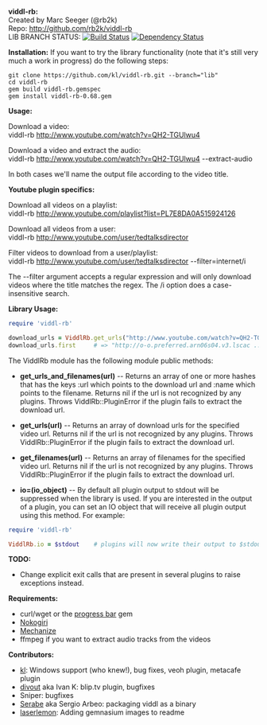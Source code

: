 __viddl-rb:__  
Created by Marc Seeger (@rb2k)  
Repo: http://github.com/rb2k/viddl-rb  
LIB BRANCH STATUS: [![Build Status](https://secure.travis-ci.org/kl/viddl-rb.png)](http://travis-ci.org/kl/viddl-rb) [![Dependency Status](https://gemnasium.com/rb2k/viddl-rb.png)](https://gemnasium.com/rb2k/viddl-rb)

__Installation:__
If you want to try the library functionality (note that it's still very much a work in progress) do the following steps:

```
git clone https://github.com/kl/viddl-rb.git --branch="lib"
cd viddl-rb
gem build viddl-rb.gemspec
gem install viddl-rb-0.68.gem
```

__Usage:__  

Download a video:  
    viddl-rb http://www.youtube.com/watch?v=QH2-TGUlwu4

Download a video and extract the audio:  
    viddl-rb http://www.youtube.com/watch?v=QH2-TGUlwu4 --extract-audio 

In both cases we'll name the output file according to the video title.

__Youtube plugin specifics:__  

Download all videos on a playlist:  
    viddl-rb http://www.youtube.com/playlist?list=PL7E8DA0A515924126

Download all videos from a user:  
    viddl-rb http://www.youtube.com/user/tedtalksdirector

Filter videos to download from a user/playlist:  
    viddl-rb http://www.youtube.com/user/tedtalksdirector --filter=internet/i

The --filter argument accepts a regular expression and will only download videos where the title matches the regex.
The /i option does a case-insensitive search.

__Library Usage:__

```ruby
require 'viddl-rb'

download_urls = ViddlRb.get_urls("http://www.youtube.com/watch?v=QH2-TGUlwu4")
download_urls.first 	# => "http://o-o.preferred.arn06s04.v3.lscac ..."
```

The ViddlRb module has the following module public methods:

* __get_urls_and_filenames(url)__
-- Returns an array of one or more hashes that has the keys :url which
points to the download url and :name which points to the filename.
Returns nil if the url is not recognized by any plugins.
Throws ViddlRb::PluginError if the plugin fails to extract the download url.

* __get_urls(url)__
-- Returns an array of download urls for the specified video url.
Returns nil if the url is not recognized by any plugins.
Throws ViddlRb::PluginError if the plugin fails to extract the download url.

* __get_filenames(url)__
-- Returns an array of filenames for the specified video url.
Returns nil if the url is not recognized by any plugins.
Throws ViddlRb::PluginError if the plugin fails to extract the download url.

* __io=(io_object)__
-- By default all plugin output to stdout will be suppressed when the library is used.
If you are interested in the output of a plugin, you can set an IO object that
will receive all plugin output using this method. For example:

```ruby
require 'viddl-rb'

ViddlRb.io = $stdout 	# plugins will now write their output to $stdout
```

__TODO:__

* Change explicit exit calls that are present in several plugins to raise exceptions instead.

__Requirements:__

* curl/wget or the [progress bar](http://github.com/nex3/ruby-progressbar/) gem  
* [Nokogiri](http://nokogiri.org/)
* [Mechanize](http://mechanize.rubyforge.org/)
* ffmpeg if you want to extract audio tracks from the videos

__Contributors:__

* [kl](https://github.com/kl): Windows support (who knew!), bug fixes, veoh plugin, metacafe plugin   
* [divout](https://github.com/divout) aka Ivan K: blip.tv plugin, bugfixes
* Sniper: bugfixes
* [Serabe](https://github.com/Serabe) aka Sergio Arbeo: packaging viddl as a binary
* [laserlemon](https://github.com/laserlemon): Adding gemnasium images to readme
